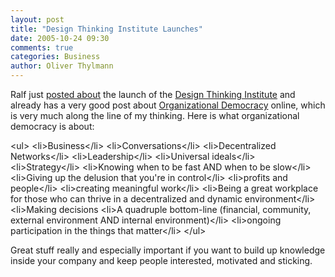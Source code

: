 ```yaml
---
layout: post
title: "Design Thinking Institute Launches"
date: 2005-10-24 09:30
comments: true
categories: Business
author: Oliver Thylmann
---
```



Ralf just [posted about](http://www.design-management.de/archive/2005/10/new-brainchild-designthinkinginstitutecom/) the launch of the [Design Thinking Institute](http://www.designthinkinginstitute.com/) and already has a very good post about [Organizational Democracy](http://www.designthinkinginstitute.com/2005/10/23/organizational-democracy-and-design-thinking-worldblu-forum-washington-dc/) online, which is very much along the line of my thinking. Here is what organizational democracy is about:

&lt;ul&gt;
&lt;li&gt;Business&lt;/li&gt;
&lt;li&gt;Conversations&lt;/li&gt;
&lt;li&gt;Decentralized Networks&lt;/li&gt;
&lt;li&gt;Leadership&lt;/li&gt;
&lt;li&gt;Universal ideals&lt;/li&gt;
&lt;li&gt;Strategy&lt;/li&gt;
&lt;li&gt;Knowing when to be fast AND when to be slow&lt;/li&gt;
&lt;li&gt;Giving up the delusion that you're in control&lt;/li&gt;
&lt;li&gt;profits and people&lt;/li&gt;
&lt;li&gt;creating meaningful work&lt;/li&gt;
&lt;li&gt;Being a great workplace for those who can thrive in a decentralized and dynamic environment&lt;/li&gt;
&lt;li&gt;Making decisions
&lt;li&gt;A quadruple bottom-line (financial, community, external environment AND internal environment)&lt;/li&gt;
&lt;li&gt;ongoing participation in the things that matter&lt;/li&gt;
&lt;/ul&gt;

Great stuff really and especially important if you want to build up knowledge inside your company and keep people interested, motivated and sticking.


